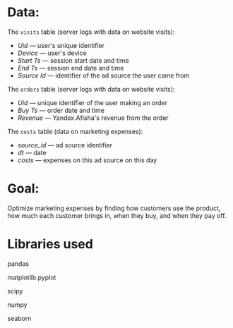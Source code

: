 # Data: 

The `visits` table (server logs with data on website visits):

- *Uid* — user's unique identifier
- *Device* — user's device
- *Start Ts* — session start date and time
- *End Ts* — session end date and time
- *Source Id* — identifier of the ad source the user came from


The `orders` table (server logs with data on website visits):

- *Uid* — unique identifier of the user making an order
- *Buy Ts* — order date and time
- *Revenue* — Yandex.Afisha's revenue from the order


The `costs` table (data on marketing expenses):

- *source_id* — ad source identifier
- *dt* — date
- *costs* — expenses on this ad source on this day

# Goal:
Optimize marketing expenses by finding how customers use the product, how much each customer brings in, when they buy, and when they pay off.

# Libraries used
pandas

matplotlib.pyplot

scipy

numpy

seaborn
